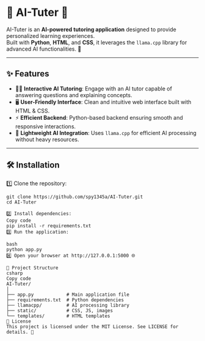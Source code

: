 # 🤖 AI-Tuter 🌟

AI-Tuter is an **AI-powered tutoring application** designed to provide personalized learning experiences.  
Built with **Python**, **HTML**, and **CSS**, it leverages the `llama.cpp` library for advanced AI functionalities. 🚀

---

## ✨ Features

- 🧑‍🏫 **Interactive AI Tutoring**: Engage with an AI tutor capable of answering questions and explaining concepts.  
- 🖥️ **User-Friendly Interface**: Clean and intuitive web interface built with HTML & CSS.  
- ⚡ **Efficient Backend**: Python-based backend ensuring smooth and responsive interactions.  
- 🐍 **Lightweight AI Integration**: Uses `llama.cpp` for efficient AI processing without heavy resources.  

---

## 🛠️ Installation

1️⃣ Clone the repository:

```
git clone https://github.com/spy1345a/AI-Tuter.git
cd AI-Tuter

2️⃣ Install dependencies:
Copy code
pip install -r requirements.txt
3️⃣ Run the application:

bash
python app.py
4️⃣ Open your browser at http://127.0.0.1:5000 🌐

📁 Project Structure
csharp
Copy code
AI-Tuter/
│
├── app.py            # Main application file
├── requirements.txt  # Python dependencies
├── llamacpp/         # AI processing library
├── static/           # CSS, JS, images
└── templates/        # HTML templates
📝 License
This project is licensed under the MIT License. See LICENSE for details. 📜
